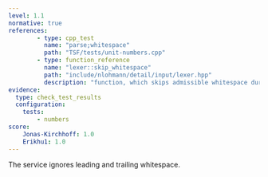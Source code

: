 ```yaml
---
level: 1.1
normative: true
references:
        - type: cpp_test
          name: "parse;whitespace"
          path: "TSF/tests/unit-numbers.cpp"
        - type: function_reference
          name: "lexer::skip_whitespace"
          path: "include/nlohmann/detail/input/lexer.hpp"
          description: "function, which skips admissible whitespace during reading"
evidence:
  type: check_test_results
  configuration:
    tests: 
        - numbers
score:
    Jonas-Kirchhoff: 1.0
    Erikhu1: 1.0
---
```


The service ignores leading and trailing whitespace.